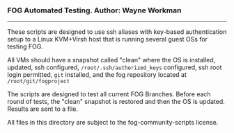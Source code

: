 ### FOG Automated Testing.  Author: Wayne Workman
---


These scripts are designed to use ssh aliases with key-based authentication setup to a Linux KVM+Virsh host that is running several guest OSs for testing FOG.

All VMs should have a snapshot called "clean" where the OS is installed, updated, ssh configured, `/root/.ssh/authorized_keys` configured, ssh root login permitted, `git` installed, and the fog repository located at `/root/git/fogproject`

The scripts are designed to test all current FOG Branches. Before each round of tests, the "clean" snapshot is restored and then the OS is updated. Results are sent to a file.

All files in this directory are subject to the fog-community-scripts license.
